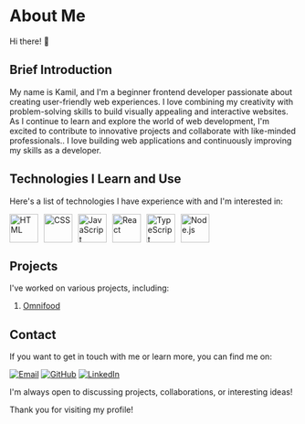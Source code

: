 # About Me

Hi there! 👋

## Brief Introduction

My name is Kamil, and I'm a beginner frontend developer passionate about creating user-friendly web experiences. I love combining my creativity with problem-solving skills to build visually appealing and interactive websites. As I continue to learn and explore the world of web development, I'm excited to contribute to innovative projects and collaborate with like-minded professionals.. I love building web applications and continuously improving my skills as a developer.

## Technologies I Learn and Use

Here's a list of technologies I have experience with and I'm interested in:
<div style="display: flex; gap: 10px;">
  <img src="https://upload.wikimedia.org/wikipedia/commons/6/61/HTML5_logo_and_wordmark.svg" alt="HTML" width="50" height="50">
  <img src="https://upload.wikimedia.org/wikipedia/commons/d/d5/CSS3_logo_and_wordmark.svg" alt="CSS" width="50" height="50">
  <img src="https://upload.wikimedia.org/wikipedia/commons/9/99/Unofficial_JavaScript_logo_2.svg" alt="JavaScript" width="50" height="50">
  <img src="https://upload.wikimedia.org/wikipedia/commons/a/a7/React-icon.svg" alt="React" width="50" height="50">
  <img src="https://upload.wikimedia.org/wikipedia/commons/4/4c/Typescript_logo_2020.svg" alt="TypeScript" width="50" height="50">
  <img src="https://upload.wikimedia.org/wikipedia/commons/d/d9/Node.js_logo.svg" alt="Node.js" width="50" height="50">
</div>

## Projects

I've worked on various projects, including:

1. [Omnifood]([https://kamildolny-omnifood.netlify.app/](https://github.com/Dolnys/Omnifood))

## Contact

If you want to get in touch with me or learn more, you can find me on:

[![Email](https://img.shields.io/badge/Email-%40-ff69b4)](mailto:your@email)
[![GitHub](https://img.shields.io/badge/GitHub-%40-181717?logo=github)](https://github.com/your_profile)
[![LinkedIn](https://img.shields.io/badge/LinkedIn-%40-0077B5?logo=linkedin)](https://linkedin.com/in/your_profile)

I'm always open to discussing projects, collaborations, or interesting ideas!

Thank you for visiting my profile!
